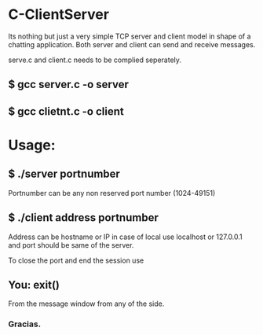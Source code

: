 # C-ClientServer

Its nothing but just a very simple TCP server and client model in shape of a chatting application.
Both server and client can send and receive messages.

serve.c and client.c needs to be complied seperately.

## $ gcc server.c -o server

## $ gcc clietnt.c -o client

# Usage:

## $ ./server portnumber
Portnumber can be any non reserved port number (1024-49151)

## $ ./client address portnumber
Address can be hostname or IP in case of local use localhost or 127.0.0.1 and port should be same of the server.

To close the port and end the session use
## You: exit()
From the message window from any of the side.

### Gracias.
